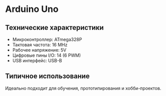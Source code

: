 # Arduino Uno

## Технические характеристики

- Микроконтроллер: ATmega328P
- Тактовая частота: 16 MHz
- Рабочее напряжение: 5V
- Цифровые пины I/O: 14 (6 PWM)
- USB интерфейс: USB-B

## Типичное использование

Идеально подходит для обучения, прототипирования и хобби-проектов.
